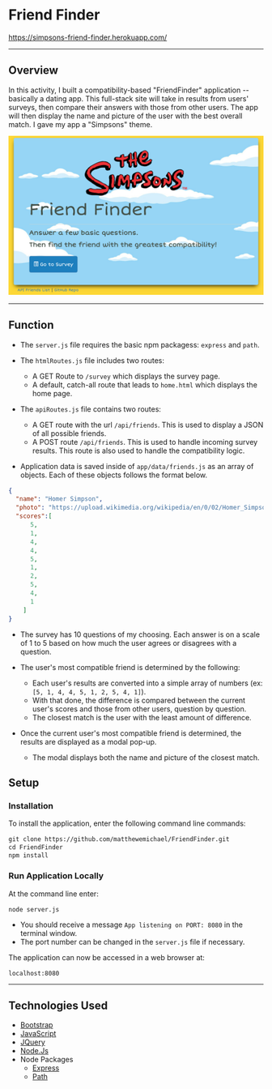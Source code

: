 # Friend Finder 
https://simpsons-friend-finder.herokuapp.com/  
- - -

## Overview

In this activity, I built a compatibility-based "FriendFinder" application -- basically a dating app. This full-stack site will take in results from users' surveys, then compare their answers with those from other users. The app will then display the name and picture of the user with the best overall match.  I gave my app a "Simpsons" theme.  

![screenshot](app/public/images/ff-screenshot.png)
- - -

## Function


- The `server.js` file requires the basic npm packagess: `express` and `path`.

- The `htmlRoutes.js` file includes two routes:

   * A GET Route to `/survey` which displays the survey page.
   * A default, catch-all route that leads to `home.html` which displays the home page.

- The `apiRoutes.js` file contains two routes:

   * A GET route with the url `/api/friends`. This is used to display a JSON of all possible friends.
   * A POST route `/api/friends`. This is used to handle incoming survey results. This route is also used to handle the compatibility logic.

- Application data is saved inside of `app/data/friends.js` as an array of objects. Each of these objects follows the format below.

```json
{
  "name": "Homer Simpson",
  "photo": "https://upload.wikimedia.org/wikipedia/en/0/02/Homer_Simpson_2006.png",
  "scores":[
      5,
      1,
      4,
      4,
      5,
      1,
      2,
      5,
      4,
      1
    ]
}
```  

- The survey has 10 questions of my choosing. Each answer is on a scale of 1 to 5 based on how much the user agrees or disagrees with a question.


- The user's most compatible friend is determined by the following:

   * Each user's results are converted into a simple array of numbers (ex: `[5, 1, 4, 4, 5, 1, 2, 5, 4, 1]`).
   * With that done, the difference is compared between the current user's scores and those from other users, question by question. 
   * The closest match is the user with the least amount of difference.

- Once the current user's most compatible friend is determined, the results are displayed as a modal pop-up.
   * The modal displays both the name and picture of the closest match.


## Setup

### Installation
To install the application, enter the following command line commands:
```
git clone https://github.com/matthewemichael/FriendFinder.git
cd FriendFinder
npm install
```

### Run Application Locally
At the command line enter:
```
node server.js
```
- You should receive a message `App listening on PORT: 8080` in the terminal window.  
- The port number can be changed in the `server.js` file if necessary.  

The application can now be accessed in a web browser at:
```
localhost:8080
```


- - -

## Technologies Used

* [Bootstrap](https://getbootstrap.com/)
* [JavaScript](https://www.javascript.com)
* [JQuery](https://jquery.com/)
* [Node.Js](https://nodejs.org/en/)
* Node Packages
  * [Express](https://www.npmjs.com/package/express)
  * [Path](https://www.npmjs.com/package/path)
